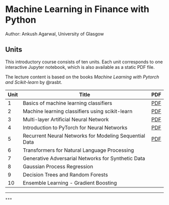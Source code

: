 # Machine Learning in Finance with Python 

Author: Ankush Agarwal, University of Glasgow

## Units

This introductory course consists of ten units. Each unit corresponds
to one interactive Jupyter notebook, which is also available
as a static PDF file. 

The lecture content is based on the books *Machine Learning with Pytorch and Scikit-learn* by @rasbt.

| Unit | Title | PDF |
|------|-------|-----|
| 1    | Basics of machine learning classifiers | [PDF](./lecture1/lecture1.pdf)|
| 2    | Machine learning classifiers using scikit-learn | [PDF](./lecture2/lecture2.pdf)|
| 3    | Multi-layer Artificial Neural Network  | [PDF](./lecture3/lecture3.pdf)|
| 4    | Introduction to PyTorch for Neural Networks  | [PDF](./lecture4/lecture4.pdf)|
| 5    | Recurrent Neural Networks for Modeling Sequential Data  | [PDF](./lecture5/lecture5.pdf)|
| 6    | Transformers for Natural Language Processing  | |
| 7    | Generative Adversarial Networks for Synthetic Data  | |
| 8    | Gaussian Process Regression  | |
| 9    | Decision Trees and Random Forests | |
| 10    | Ensemble Learning - Gradient Boosting | |
***

```
***
